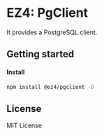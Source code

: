 # EZ4: PgClient

It provides a PostgreSQL client.

## Getting started

#### Install

```sh
npm install @ez4/pgclient -D
```

## License

MIT License
